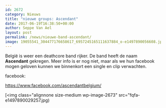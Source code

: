 ```yaml
---
id: 2672
category: Nieuws
title: "nieuwe groups: Ascendant"
date: 2017-06-19T16:38:50+00:00
author: Seppe Van Ael
layout: post
permalink: /news/nieuwe-band-ascendant/
image: 19055541_304477176658617_6957245165111637884_o-e1497890056608.jpg
---
```

België is weer een deathcore band rijker. De band heeft de naam **Ascendant** gekregen. Meer info is er nog niet, maar als we hun facebook mogen geloven kunnen we binnenkort een single en clip verwachten.

facebook:

https://www.facebook.com/ascendantbelgium/

[<img class="alignnone size-medium wp-image-2673" src="fqfa-e1497890029257.jpg)

&nbsp;